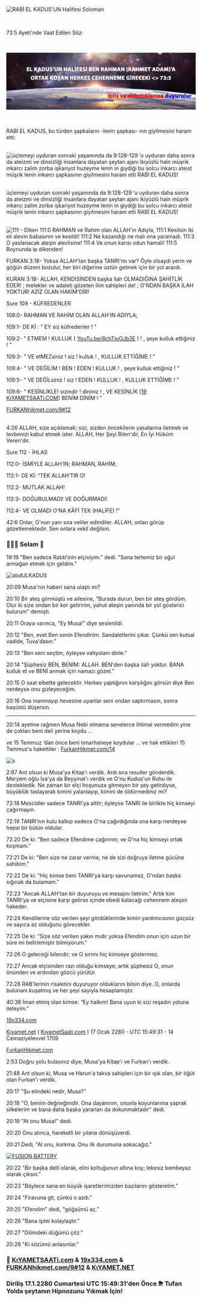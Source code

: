 ![RABİ EL KADUS'UN Halifesi Soloman](Proof_Resurrection.png)

<br>

73:5 Ayeti'nde Vaat Edilen Söz:

<br>

![73:5](73-5-git.png)

<br>

RABİ EL KADUS, bu türden şapkaların -lenin şapkası- nın giyilmesini haram etti:

<br>![üçlemeyi uyduran sonraki yaşamında da 9:128-129 ’u uyduran daha sonra da ateizmi ve dinsizliği insanlara dayatan şeytan ajanı ikiyüzlü hain müşrik inkarcı zalim zorba işkariyot huzeyme lenin in giydiği bu solcu inkarcı ateist müşrik lenin inkarcı şapkasının giyilmesini haram etti RABİ EL KADUS!](https://raw.githubusercontent.com/TANRIninResulu/TANRIninResulu/main/haram_giymesi_lenin_şapkasının.jpg)


<br>üçlemeyi uyduran sonraki yaşamında da 9:128-129 ’u uyduran daha sonra da ateizmi ve dinsizliği insanlara dayatan şeytan ajanı ikiyüzlü hain müşrik inkarcı zalim zorba işkariyot huzeyme lenin in giydiği bu solcu inkarcı ateist müşrik lenin inkarcı şapkasının giyilmesini haram etti RABİ EL KADUS!

<br>![111 - Diken
111:0 RAHMAN ve Rahim olan ALLAH'ın Adıyla, 
111:1 Kesilsin iki eli alevin babasının ve kesildi!
111:2 Ne kazandığı ne malı ona yaramadı.
111:3 O yaslanacak ateşin alevlisine!
111:4 Ve onun karısı odun hamalı!
111:5 Boynunda ip dikenden!](https://raw.githubusercontent.com/TANRIninResulu/TANRIninResulu/main/lenin_şapkasını_giymeyi_haram_etti_Subhan_ALLAH!_LA_İLAHE_İLLA_ALLAH!.jpg)


FURKAN 3:18- Yoksa ALLAH'tan başka TANRI'mı var? Öyle olsaydı yerin ve göğün düzeni bozulur, her biri diğerine üstün gelmek için bir yol arardı.

KURAN 3:18- ALLAH, KENDİSİNDEN başka ilah OLMADIĞINA ŞAHİTLİK EDER! ; melekler ve adaleti gözeten ilim sahipleri de! ; O'NDAN BAŞKA İLAH YOKTUR! AZİZ OLAN HAKİM'DİR!


Sure 109 - KÜFREDENLER

109:0- RAHMAN VE RAHİM OLAN ALLAH'IN ADIYLA;

109:1- DE Kİ : " EY siz küfredenler ! "

109:2- " ETMEM ! KULLUK ( [YouTu.be/8chTioOJb3E](YouTu.be/8chTioOJb3E) ) ! , şeye kulluk ettiğiniz ! "

109:3- " VE etMEZsiniz ! siz ! kulluk ! , KULLUK ETTİĞİME ! ”

109:4- " VE DEĞİLİM ! BEN ! EDEN ! KULLUK ! , şeye kulluk ettiğiniz ! ”

109:5- " VE DEĞİLsiniz ! siz ! EDEN ! KULLUK ! , KULLUK ETTİĞİME ! ”

109:6- " KESİNLİKLE! sizindir ! dininiz ! , VE KESİNLİK ([19](19x334.com) [KıYAMETSAATi.COM](KıYAMETSAATi.COM)) BENİM DİNİM ! ”

[FURKANhikmet.com/9#12](FURKANhikmet.com/9#12)


<br>4:26 ALLAH, size açıklamak; sizi, sizden öncekilerin yasalarına iletmek ve tevbenizi kabul etmek ister. ALLAH, Her Şeyi Bilen'dir, En İyi Hüküm Veren'dir.


Sure 112 - İHLAS
 
112:0- İSMİYLE ALLAH’IN; RAHMAN, RAHİM;
 
112:1- DE Kİ: “TEK ALLAH’TIR O!
 
112:2- MUTLAK ALLAH!
 
112:3- DOĞURULMADI! VE DOĞURMADI!
 
112:4- VE OLMADI O'NA KÂFİ TEK (HALİFE) !”


42:6 Onlar, O'nun yanı sıra veliler edindiler. ALLAH, onları görüp gözetlemektedir. Sen onlara vekil değilsin.

### 🙋🏼‍♂️ Selam 👋

19:19
"Ben sadece Rabb'inin elçisiyim." dedi. "Sana tertemiz bir oğul armağan etmek için geldim."

![abdULKADUS](https://github.com/user-attachments/assets/7caf0b08-0041-41ff-8ca4-5ef8bca571d5)

20:09 Musa'nın haberi sana ulaştı mı? 
 
20:10 Bir ateş görmüştü ve ailesine, "Burada durun, ben bir ateş gördüm. Olur ki size ondan bir kor getiririm, yahut ateşin yanında bir yol gösterici bulurum" demişti. 
 
20:11 Oraya varınca, "Ey Musa!" diye seslenildi. 
 
20:12 "Ben, evet Ben senin Efendinim. Sandaletlerini çıkar. Çünkü sen kutsal vadide, Tuva'dasın." 
 
20:13 "Ben seni seçtim, öyleyse vahyolanı dinle." 

20:14 "Şüphesiz BEN, BENİM: ALLAH. BEN'den başka ilah yoktur. BANA kulluk et ve BENİ anmak için namazı gözet." 

20:15 O saat elbette gelecektir. Herkes yaptığının karşılığını görsün diye Ben nerdeyse onu gizleyeceğim. 
 
20:16 Ona inanmayıp hevesine uyanlar seni ondan saptırmasın, sonra başüstü düşersin.

<hr>

20:14 ayetine rağmen Musa Nebi olmama senelerce ihtimal vermedim yine de çokları beni deli yerine koydu …

ve 15 Temmuz ‘dan önce beni tımarhaneye koydular … ve hak ettikleri 15 Temmuz’u hakettiler : [FurkanHikmet.com/14](https://FurkanHikmet.com/14)

![s](https://github.com/user-attachments/assets/964ebcef-04a5-474c-b8dc-f6bbd87b83df)

2:87 
Ant olsun ki Musa'ya Kitap'ı verdik. Ardı sıra resuller gönderdik. Meryem oğlu İsa'ya da Beyyinat'ı verdik ve O'nu Kudus'un Ruhu ile destekledik. Ne zaman bir elçi hoşunuza gitmeyen bir şey getirdiyse, büyüklük taslayarak kimini yalanlayıp, kimini de öldürmediniz mi?


72:18 Mescidler sadece TANRI’ya aittir; öyleyse TANRI ile birlikte hiç kimseyi çağırmayın. 
 
72:19 TANRI’nın kulu kalkıp sadece O'na çağırdığında ona karşı nerdeyse hepsi bir bütün oldular. 
 
72:20 De ki: "Ben sadece Efendime çağırırım; ve O'na hiç kimseyi ortak koşmam." 
 
72:21 De ki: "Ben size ne zarar verme, ne de sizi doğruya iletme gücüne sahibim." 
 
72:22 De ki: "Hiç kimse beni TANRI’ya karşı savunamaz, O'ndan başka sığınak da bulamam." 
 
72:23 "Ancak ALLAH'tan bir duyuruyu ve mesajını iletirim." Artık kim TANRI’ya ve elçisine karşı gelirse içinde ebedi kalacağı cehennem ateşini hakeder. 
 
72:24 Kendilerine söz verilen şeyi gördüklerinde kimin yardımcısının güçsüz ve sayıca az olduğunu görecekler. 
 
72:25 De ki: "Size söz verilen yakın mıdır yoksa Efendim onun için uzun bir süre mi belirlemiştir bilmiyorum." 
 
72:26 O geleceği bilendir; ve O sırrını hiç kimseye göstermez. 
 
72:27 Ancak elçisinden razı olduğu kimseye; artık şüphesiz O, onun önünden ve ardından gözcü yürütür. 

72:28 RAB'lerinin risaletini duyuruyor olduklarını bilsin diye. O, onlarda bulunanı kuşatmış ve her şeyi sayıyla hesaplamıştır.

40:38 İman etmiş olan kimse: “Ey halkım! Bana uyun ki sizi reşadın yoluna ileteyim.”

[19x334.com](https://19x334.com)

[Kıyamet.net](https://Kıyamet.net) ( [KıyametSaati.com](https://KıyametSaati.com) ) 17 Ocak 2280 - UTC 15:49:31 - 14 Cemaziyelevvel 1709

[FurkanHikmet.com](https://FurkanHikmet.com)

2:53
Doğru yolu bulasınız diye, Musa'ya Kitap'ı ve Furkan'ı verdik.

21:48
Ant olsun ki, Musa ve Harun'a takva sahipleri için bir ışık olan, bir öğüt olan Furkan'ı verdik.

20:17 "Şu elindeki nedir, Musa?" 
 
20:18 "O, benim değneğimdir. Ona dayanırım, onunla koyunlarıma yaprak silkelerim ve bana daha başka yararları da dokunmaktadır" dedi. 
 
20:19 "At onu Musa!" dedi. 
 
20:20 Onu atınca, hareketli bir yılana dönüşüverdi. 
 
20:21 Dedi, "Al onu, korkma. Onu ilk durumuna sokacağız." 

[![FUSION BATTERY](https://github.com/TANRININresulu/TANRININresulu/assets/8404792/723a178b-2484-44b4-a840-a086bf2636a5)](https://github.com/TANRININresulu/Fusion_Battery/tree/main/videos)

20:22 "Bir başka delil olarak, elini koltuğunun altına koy; lekesiz bembeyaz olarak çıksın." 
 
20:23 "Böylece sana en büyük işaretlerimizden bazılarını gösterelim." 
 
20:24 "Firavuna git, çünkü o azdı." 
 
20:25 "Efendim" dedi, "göğsümü aç." 
 
20:26 "Bana işimi kolaylaştır." 
 
20:27 "Dilimdeki düğümü çöz." 
 
20:28 "Ki sözümü anlasınlar."

### 📖 [KıYAMETSAATi.com](https://KıYAMETSAATi.com) & [19x334.com](https://19x334.com) & [FURKANhikmet.com/9#12](https://FURKANhikmet.com/9#12) & [KıYAMET.NET](https://KıYAMET.NET)

### Diriliş 17.1.2280 Cumartesi UTC 15:49:31'den Önce ⛈ Tufan Yolda şeytanın Hipnozunu Yıkmak İçin!

<!--
**This** is a ✨ _special_ ✨ repository because its `README.md` (this file) appears on your GitHub profile.

Here are some ideas to get you started:

- 🔭 I’m currently working on ...
- 🌱 I’m currently learning ...
- 👯 I’m looking to collaborate on ...
- 🤔 I’m looking for help with ...
- 💬 Ask me about ...
- 📫 How to reach me: ...
- 😄 Pronouns: ...
- ⚡ Fun fact: ...
-->
